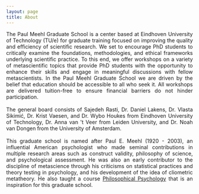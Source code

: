 ```yaml
---
layout: page
title: About
---
```


<div style="text-align: justify;">
The Paul Meehl Graduate School is a center based at Eindhoven University of Technology (TU/e) for graduate training focused on improving the quality and efficiency of scientific research. We set to encourage PhD students to critically examine the foundations, methodologies, and ethical frameworks underlying scientific practice. To this end, we offer workshops on a variety of metascientific topics that provide PhD students with the opportunity to enhance their skills and engage in meaningful discussions with fellow metascientists. In the Paul Meehl Graduate School we are driven by the belief that education should be accessible to all who seek it. All workshops are delivered tuition-free to ensure financial barriers do not hinder participation.
<br>
<br>
The general board consists of Sajedeh Rasti, Dr. Daniel Lakens, Dr. Vlasta Sikimić, Dr. Krist Vaesen, and Dr. Wybo Houkes from Eindhoven University of Technology, Dr. Anna van 't Veer from Leiden University, and Dr. Noah van Dongen from the University of Amsterdam. 
<br>
<br>
This graduate school is named after Paul E. Meehl (1920 - 2003), an influential American psychologist who made seminal contributions in multiple research areas such as construct validity, philosophy of science, and psychological assessment. He was also an early contributor to the discipline of metascience through his criticisms on statistical practices and theory testing in psychology, and his development of the idea of cliometric metatheory. He also taught a course <a href="https://meehl.umn.edu/video" title="Philosophical Psychology">Philosophical Psychology</a> that is an inspiration for this graduate school. 
</div>
